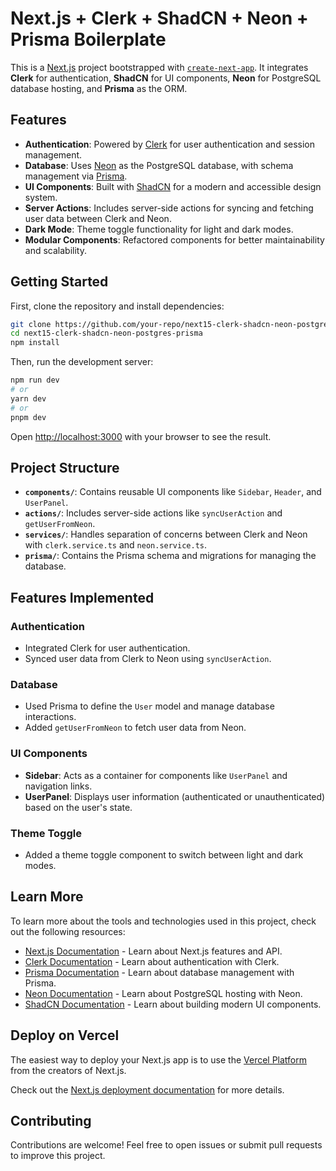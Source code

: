 # Next.js + Clerk + ShadCN + Neon + Prisma Boilerplate

This is a [Next.js](https://nextjs.org) project bootstrapped with [`create-next-app`](https://nextjs.org/docs/app/api-reference/cli/create-next-app). It integrates **Clerk** for authentication, **ShadCN** for UI components, **Neon** for PostgreSQL database hosting, and **Prisma** as the ORM.

## Features

- **Authentication**: Powered by [Clerk](https://clerk.dev) for user authentication and session management.
- **Database**: Uses [Neon](https://neon.tech) as the PostgreSQL database, with schema management via [Prisma](https://www.prisma.io).
- **UI Components**: Built with [ShadCN](https://shadcn.dev) for a modern and accessible design system.
- **Server Actions**: Includes server-side actions for syncing and fetching user data between Clerk and Neon.
- **Dark Mode**: Theme toggle functionality for light and dark modes.
- **Modular Components**: Refactored components for better maintainability and scalability.

## Getting Started

First, clone the repository and install dependencies:

```bash
git clone https://github.com/your-repo/next15-clerk-shadcn-neon-postgres-prisma.git
cd next15-clerk-shadcn-neon-postgres-prisma
npm install
```

Then, run the development server:

```bash
npm run dev
# or
yarn dev
# or
pnpm dev
```

Open [http://localhost:3000](http://localhost:3000) with your browser to see the result.

## Project Structure

- **`components/`**: Contains reusable UI components like `Sidebar`, `Header`, and `UserPanel`.
- **`actions/`**: Includes server-side actions like `syncUserAction` and `getUserFromNeon`.
- **`services/`**: Handles separation of concerns between Clerk and Neon with `clerk.service.ts` and `neon.service.ts`.
- **`prisma/`**: Contains the Prisma schema and migrations for managing the database.

## Features Implemented

### Authentication
- Integrated Clerk for user authentication.
- Synced user data from Clerk to Neon using `syncUserAction`.

### Database
- Used Prisma to define the `User` model and manage database interactions.
- Added `getUserFromNeon` to fetch user data from Neon.

### UI Components
- **Sidebar**: Acts as a container for components like `UserPanel` and navigation links.
- **UserPanel**: Displays user information (authenticated or unauthenticated) based on the user's state.

### Theme Toggle
- Added a theme toggle component to switch between light and dark modes.

## Learn More

To learn more about the tools and technologies used in this project, check out the following resources:

- [Next.js Documentation](https://nextjs.org/docs) - Learn about Next.js features and API.
- [Clerk Documentation](https://clerk.dev/docs) - Learn about authentication with Clerk.
- [Prisma Documentation](https://www.prisma.io/docs) - Learn about database management with Prisma.
- [Neon Documentation](https://neon.tech/docs) - Learn about PostgreSQL hosting with Neon.
- [ShadCN Documentation](https://shadcn.dev) - Learn about building modern UI components.

## Deploy on Vercel

The easiest way to deploy your Next.js app is to use the [Vercel Platform](https://vercel.com/new?utm_medium=default-template&filter=next.js&utm_source=create-next-app&utm_campaign=create-next-app-readme) from the creators of Next.js.

Check out the [Next.js deployment documentation](https://nextjs.org/docs/app/building-your-application/deploying) for more details.

## Contributing

Contributions are welcome! Feel free to open issues or submit pull requests to improve this project.